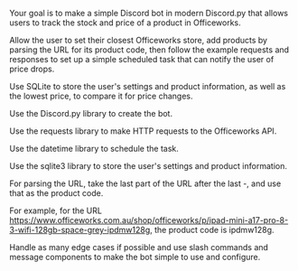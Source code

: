 Your goal is to make a simple Discord bot in modern Discord.py that allows users to track the stock and price of a product in Officeworks.

Allow the user to set their closest Officeworks store, add products by parsing the URL for its product code, then follow the example requests and responses to set up a simple scheduled task that can notify the user of price drops.

Use SQLite to store the user's settings and product information, as well as the lowest price, to compare it for price changes.

Use the Discord.py library to create the bot.

Use the requests library to make HTTP requests to the Officeworks API.

Use the datetime library to schedule the task.

Use the sqlite3 library to store the user's settings and product information.

For parsing the URL, take the last part of the URL after the last -, and use that as the product code.

For example, for the URL https://www.officeworks.com.au/shop/officeworks/p/ipad-mini-a17-pro-8-3-wifi-128gb-space-grey-ipdmw128g, the product code is ipdmw128g.

Handle as many edge cases if possible and use slash commands and message components to make the bot simple to use and configure.
